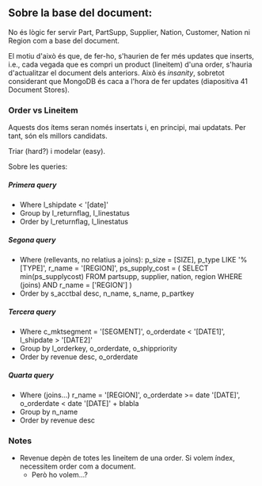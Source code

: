 ## Sobre la base del document:
No és lògic fer servir Part, PartSupp, Supplier, Nation, Customer, Nation ni Region com a base del document.

El motiu d'això és que, de fer-ho, s'haurien de fer més updates que inserts, i.e.,
cada vegada que es compri un product (lineitem) d'una order, s'hauria d'actualitzar el document dels anteriors. Això és *insanity*,
sobretot considerant que MongoDB és caca a l'hora de fer updates (diapositiva 41 Document Stores).

### Order vs Lineitem
Aquests dos ítems seran només insertats i, en principi, mai updatats. Per tant, són els millors candidats.

Triar (hard?) i modelar (easy).

Sobre les queries:

##### Primera query
 * Where l_shipdate < '[date]'
 * Group by l_returnflag, l_linestatus
 * Order by l_returnflag, l_linestatus
 
##### Segona query
 * Where (rellevants, no relatius a joins):
 p_size = [SIZE],
 p_type LIKE '%[TYPE]',
 r_name = '[REGION]',
 ps_supply_cost = (
    SELECT min(ps_supplycost)
    FROM partsupp, supplier, nation, region
    WHERE (joins) AND r_name = ['REGION'] 
 )
 * Order by s_acctbal desc, n_name, s_name, p_partkey
 
 ##### Tercera query
 * Where c_mktsegment = '[SEGMENT]', o_orderdate < '[DATE1]', l_shipdate > '[DATE2]'
 * Group by l_orderkey, o_orderdate, o_shippriority
 * Order by revenue desc, o_orderdate
 
 
 ##### Quarta query
 * Where (joins...) r_name = '[REGION]', o_orderdate >= date '[DATE]', o_orderdate < date '[DATE]' + blabla
 * Group by n_name
 * Order by revenue desc
 
 
 ### Notes
 * Revenue depèn de totes les lineitem de una order. Si volem índex, necessitem order com a document.
    * Però ho volem...?